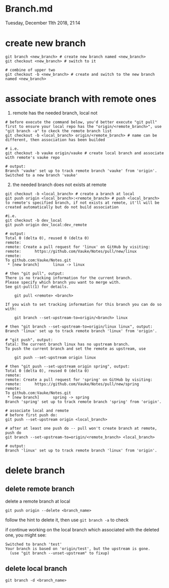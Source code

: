 # Branch.md
Tuesday, December 11th 2018, 21:14

# create new branch
```shell
git branch <new_branch> # create new branch named <new_branch>
git checkout <new_branch> # switch to it

# combine of upper two
git checkout -b <new_branch> # create and switch to the new branch named <new_branch>
```
# associate branch with remote ones
1. remote has the needed branch, local not
```shell
# before execute the command below, you'd better execute "git pull" first to ensure your local repo has the "origin/<remote_branch>", use "git branch -a" to ckeck the remote branch list
git checkout -b <local_branch> origin/<remote_branch> # name can be different, then association has been builded

# i.e.
git checkout -b vauke origin/vauke # create local branch and associate with remote's vauke repo

# output:
Branch 'vauke' set up to track remote branch 'vauke' from 'origin'.
Switched to a new branch 'vauke'
```

2. the needed branch does not exists at remote
```shell
git checkout -b <local_branch> # create a branch at local
git push origin <local_branch>:<remote_branch> # push <local_branch> to remote's specified branch, if not exists at remote, it'll will be created automatically but do not build association

#i.e.
git checkout -b dev_local
git push origin dev_local:dev_remote

# output:
Total 0 (delta 0), reused 0 (delta 0)
remote:
remote: Create a pull request for 'linux' on GitHub by visiting:
remote:      https://github.com/Vauke/Notes/pull/new/linux
remote:
To github.com:Vauke/Notes.git
 * [new branch]      linux -> linux

# then "git pull", output:
There is no tracking information for the current branch.
Please specify which branch you want to merge with.
See git-pull(1) for details.

    git pull <remote> <branch>

If you wish to set tracking information for this branch you can do so with:

    git branch --set-upstream-to=origin/<branch> linux

# then "git branch --set-upstream-to=origin/linux linux", output:
Branch 'linux' set up to track remote branch 'linux' from 'origin'.

# "git push", output:
fatal: The current branch linux has no upstream branch.
To push the current branch and set the remote as upstream, use

    git push --set-upstream origin linux

# then "git push --set-upstream origin spring", output:
Total 0 (delta 0), reused 0 (delta 0)
remote:
remote: Create a pull request for 'spring' on GitHub by visiting:
remote:      https://github.com/Vauke/Notes/pull/new/spring
remote:
To github.com:Vauke/Notes.git
 * [new branch]      spring -> spring
Branch 'spring' set up to track remote branch 'spring' from 'origin'.
```

```shell
# associate local and remote
# before first push do:
git push --set-upstream origin <local_branch>

# after at least one push do -- pull won't create branch at remote, push do
git branch --set-upstream-to=origin/<remote_branch> <local_branch>

# output:
Branch 'linux' set up to track remote branch 'linux' from 'origin'.
```

# delete branch

## delete remote branch

delete a remote branch at local

```shell
git push origin --delete <branch_name>
```

follow the hint to delete it, then use `git branch -a` to check

if continue working on the local branch which associated with the deleted one, you might see:

```shell
Switched to branch 'test'
Your branch is based on 'origin/test', but the upstream is gone.
  (use "git branch --unset-upstream" to fixup)
```

## delete local branch

```shell
git branch -d <branch_name>
```
